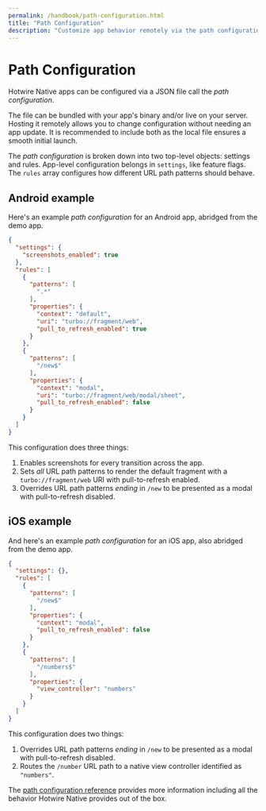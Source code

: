 ```yaml
---
permalink: /handbook/path-configuration.html
title: "Path Configuration"
description: "Customize app behavior remotely via the path configuration."
---
```


# Path Configuration

Hotwire Native apps can be configured via a JSON file call the *path configuration*.

The file can be bundled with your app's binary and/or live on your server. Hosting it remotely allows you to change configuration without needing an app update. It is recommended to include both as the local file ensures a smooth initial launch.

The *path configuration* is broken down into two top-level objects: settings and rules. App-level configuration belongs in `settings`, like feature flags. The `rules` array configures how different URL path patterns should behave.

## Android example

Here's an example *path configuration* for an Android app, abridged from the demo app.

```json
{
  "settings": {
    "screenshots_enabled": true
  },
  "rules": [
    {
      "patterns": [
        ".*"
      ],
      "properties": {
        "context": "default",
        "uri": "turbo://fragment/web",
        "pull_to_refresh_enabled": true
      }
    },
    {
      "patterns": [
        "/new$"
      ],
      "properties": {
        "context": "modal",
        "uri": "turbo://fragment/web/modal/sheet",
        "pull_to_refresh_enabled": false
      }
    }
  ]
}
```

This configuration does three things:

1. Enables screenshots for every transition across the app.
2. Sets *all* URL path patterns to render the default fragment with a `turbo://fragment/web` URI with pull-to-refresh enabled.
3. Overrides URL path patterns *ending* in `/new` to be presented as a modal with pull-to-refresh disabled.

## iOS example

And here's an example *path configuration* for an iOS app, also abridged from the demo app.

```json
{
  "settings": {},
  "rules": [
    {
      "patterns": [
        "/new$"
      ],
      "properties": {
        "context": "modal",
        "pull_to_refresh_enabled": false
      }
    },
    {
      "patterns": [
        "/numbers$"
      ],
      "properties": {
        "view_controller": "numbers"
      }
    }
  ]
}
```

This configuration does two things:

1. Overrides URL path patterns *ending* in `/new` to be presented as a modal with pull-to-refresh disabled.
2. Routes the `/number` URL path to a native view controller identified as `"numbers"`.

The [path configuration reference](/reference/path-configuration) provides more information including all the behavior Hotwire Native provides out of the box.
